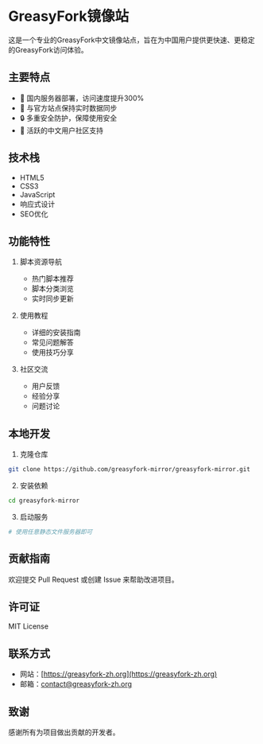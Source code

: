# GreasyFork镜像站

这是一个专业的GreasyFork中文镜像站点，旨在为中国用户提供更快速、更稳定的GreasyFork访问体验。

## 主要特点

- 🚀 国内服务器部署，访问速度提升300%
- 🔄 与官方站点保持实时数据同步
- 🔒 多重安全防护，保障使用安全
- 💬 活跃的中文用户社区支持

## 技术栈

- HTML5
- CSS3
- JavaScript
- 响应式设计
- SEO优化

## 功能特性

1. 脚本资源导航
   - 热门脚本推荐
   - 脚本分类浏览
   - 实时同步更新

2. 使用教程
   - 详细的安装指南
   - 常见问题解答
   - 使用技巧分享

3. 社区交流
   - 用户反馈
   - 经验分享
   - 问题讨论

## 本地开发

1. 克隆仓库
```bash
git clone https://github.com/greasyfork-mirror/greasyfork-mirror.git
```

2. 安装依赖
```bash
cd greasyfork-mirror
```

3. 启动服务
```bash
# 使用任意静态文件服务器即可
```

## 贡献指南

欢迎提交 Pull Request 或创建 Issue 来帮助改进项目。

## 许可证

MIT License

## 联系方式

- 网站：[https://greasyfork-zh.org](https://greasyfork-zh.org)
- 邮箱：contact@greasyfork-zh.org

## 致谢

感谢所有为项目做出贡献的开发者。 